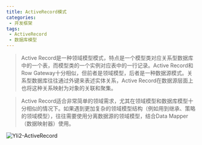 ```yaml
---
title: ActiveRecord模式
categories:
 - 开发框架
tags:
 - ActiveRecord
 - 数据库模型
---
```


> Active Record是一种领域模型模式，特点是一个模型类对应关系型数据库中的一个表，而模型类的一个实例对应表中的一行记录。Active Record和Row Gateway十分相似，但前者是领域模型，后者是一种数据源模式。关系型数据库往往通过外键来表述实体关系，Active Record在数据源层面上也将这种关系映射为对象的关联和聚集。

> Active Record适合非常简单的领域需求，尤其在领域模型和数据库模型十分相似的情况下。如果遇到更加复杂的领域模型结构（例如用到继承、策略的领域模型），往往需要使用分离数据源的领域模型，结合Data Mapper（数据映射器）使用。

![YIi2-ActiveRecord](https://static.zgjian.cc/post/Analyze_yii2_database_layout.png-waterMark "YIi2-ActiveRecord")

